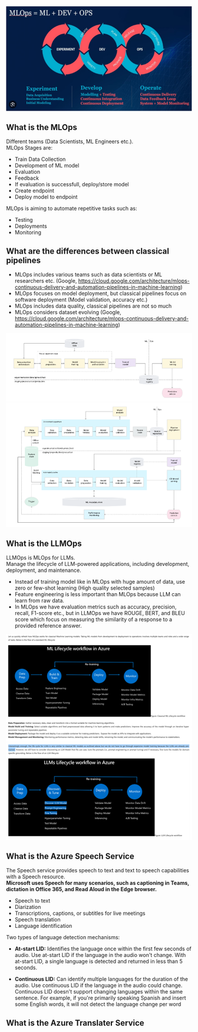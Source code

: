 ![MLOps Diagram](images/mlops_diagram2.png)
## What is the MLOps ##
Different teams (Data Scientists, ML Engineers etc.).       
MLOps Stages are:    
* Train Data Collection
* Development of ML model
* Evaluation
* Feedback
* If evaluation is successfull, deploy/store model 
* Create endpoint 
* Deploy model to endpoint
       
MLOps is aiming to automate repetitive tasks such as:
* Testing
* Deployments
* Monitoring       
      
## What are the differences between classical pipelines ##
* MLOps includes various teams such as data scientists or ML researchers etc. (Google, https://cloud.google.com/architecture/mlops-continuous-delivery-and-automation-pipelines-in-machine-learning)
* MLOps focuses on model deployment, but classical pipelines focus on software deployment (Model validation, accuracy etc.)
* MLOps includes data quality, classical pipelines are not so much
* MLOps considers dataset evolving (Google, https://cloud.google.com/architecture/mlops-continuous-delivery-and-automation-pipelines-in-machine-learning)

![MLOps Diagram 2 - Google](images/mlops_diagram3.png)
![MLOps Diagram 3 - Google](images/mlops_diagram4.png)

## What is the LLMOps ##
LLMOps is MLOps for LLMs.      
Manage the lifecycle of LLM-powered applications, including development, deployment, and maintenance.    
      
* Instead of training model like in MLOps with huge amount of data, use zero or few-shot learning (High quality selected samples)
* Feature engineering is less important than MLOps because LLM can learn from raw data.
* In MLOps we have evaluation metrics such as accuracy, precision, recall, F1-score etc., but in LLMOps we have ROUGE, BERT, and BLEU score which focus on measuring the similarity of a response to a provided reference answer.

![MLOps - Microsoft](images/llmops_vs_mlops1.png)
![LLMOps - Microsoft](images/llmops_vs_mlops_2.png)

## What is the Azure Speech Service ##
The Speech service provides speech to text and text to speech capabilities with a Speech resource.          
**Microsoft uses Speech for many scenarios, such as captioning in Teams, dictation in Office 365, and Read Aloud in the Edge browser.**
* Speech to text
* Diarization
* Transcriptions, captions, or subtitles for live meetings
* Speech translation
* Language identification

Two types of language detection mechanisms: 
* **At-start LID:** Identifies the language once within the first few seconds of audio. 
Use at-start LID if the language in the audio won't change. 
With at-start LID, a single language is detected and returned in less than 5 seconds.
        
* **Continuous LID:** Can identify multiple languages for the duration of the audio. 
Use continuous LID if the language in the audio could change. 
Continuous LID doesn't support changing languages within the same sentence. 
For example, if you're primarily speaking Spanish and insert some English words, it will not detect the language change per word

## What is the Azure Translater Service ##
